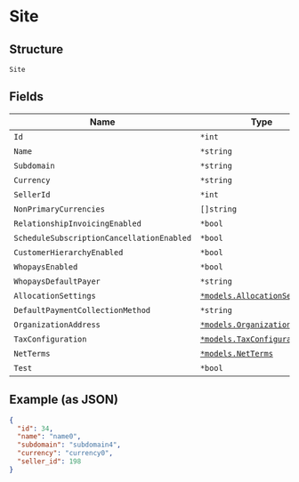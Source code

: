 
# Site

## Structure

`Site`

## Fields

| Name | Type | Tags | Description |
|  --- | --- | --- | --- |
| `Id` | `*int` | Optional | - |
| `Name` | `*string` | Optional | - |
| `Subdomain` | `*string` | Optional | - |
| `Currency` | `*string` | Optional | - |
| `SellerId` | `*int` | Optional | - |
| `NonPrimaryCurrencies` | `[]string` | Optional | - |
| `RelationshipInvoicingEnabled` | `*bool` | Optional | - |
| `ScheduleSubscriptionCancellationEnabled` | `*bool` | Optional | - |
| `CustomerHierarchyEnabled` | `*bool` | Optional | - |
| `WhopaysEnabled` | `*bool` | Optional | - |
| `WhopaysDefaultPayer` | `*string` | Optional | - |
| `AllocationSettings` | [`*models.AllocationSettings`](../../doc/models/allocation-settings.md) | Optional | - |
| `DefaultPaymentCollectionMethod` | `*string` | Optional | - |
| `OrganizationAddress` | [`*models.OrganizationAddress`](../../doc/models/organization-address.md) | Optional | - |
| `TaxConfiguration` | [`*models.TaxConfiguration`](../../doc/models/tax-configuration.md) | Optional | - |
| `NetTerms` | [`*models.NetTerms`](../../doc/models/net-terms.md) | Optional | - |
| `Test` | `*bool` | Optional | - |

## Example (as JSON)

```json
{
  "id": 34,
  "name": "name0",
  "subdomain": "subdomain4",
  "currency": "currency0",
  "seller_id": 198
}
```

